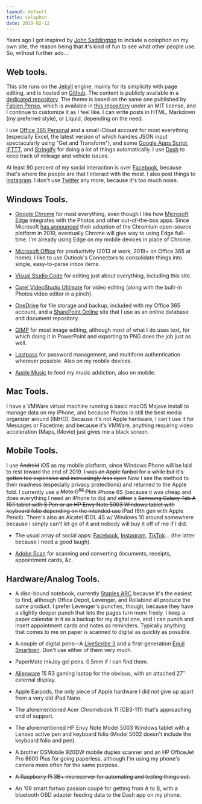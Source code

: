 ```yaml
---
layout: default
title: Colophon
date: 2019-02-12
---
```


Years ago I got inspired by [John Saddington](http://john.do) to include a colophon on my own site, the reason being that it's kind of fun to see what other people use. So, without further ado&hellip;

## Web tools.

This site runs on the [Jekyll](https://jekyllrb.com/) engine, mainly for its simplicity with page editing, and is hosted on [Github](https://www.github.com). The content is publicly available in a [dedicated repository](https://github.com/swbuehler/swbuehler.github.io). The theme is based on the same one published by [Fabien Penso](http://blog.penso.info/), which is available in [this repository](https://github.com/penso/blog.penso.info) under an MIT license, and I continue to customize it as I feel like. I can write posts in HTML, Markdown (my preferred style), or Liquid, depending on the need.

I use [Office 365 Personal](https://www.office.com) and a small iCloud account for most everything (especially Excel, the latest version of which handles JSON input spectacularly using "Get and Transform"), and some [Google Apps Script](https://script.google.com), [IFTTT](https://www.ifttt.com), and [Stringify](https://www.stringify.com) for doing a lot of things automatically. I use [Dash](https://dash.by) to keep track of mileage and vehicle issues. 

At least 90 percent of my social interaction is over [Facebook](https://fb.me/stevenwatsonbuehler), because that's where the people are that I interact with the most. I also post things to [Instagram](https://www.instagram.com/stevenwatsonb). I don't use [Twitter](https://www.twitter.com) any more, because it's too much noise.

## Windows Tools.

- [Google Chrome](https://chrome.google.com) for most everything, even though I like how [Microsoft Edge](https://www.microsoft.com/en-us/windows/microsoft-edge) integrates with the Photos and other out-of-the-box apps. Since Microsoft [has announced](https://blogs.windows.com/windowsexperience/2018/12/06/microsoft-edge-making-the-web-better-through-more-open-source-collaboration/#GmSJg4uFjBM5y8Hz.97) their adoption of the Chromium open-source platform in 2019, eventually Chrome will give way to using Edge full-time. I'm already using Edge on my mobile devices in place of Chrome.

- [Microsoft Office](https://www.office.com) for productivity (2013 at work, 2019+ on Office 365 at home). I like to use Outlook's Connectors to consolidate things into single, easy-to-parse inbox items.

- [Visual Studio Code](https://code.visualstudio.com/) for editing just about everything, including this site.

- [Corel VideoStudio Ultimate](https://www.videostudiopro.com/en/products/videostudio/?hptrack=en2bb5) for video editing (along with the built-in Photos video editor in a pinch).

- [OneDrive](https://onedrive.live.com) for file storage and backup, included with my Office 365 account, and a [SharePoint Online](https://products.office.com/en-us/sharepoint/collaboration?ms.officeurl=sharepoint&rtc=1) site that I use as an online database and document repository.

- [GIMP](https://www.gimp.org) for most image editing, although most of what I do uses text, for which doing it in PowerPoint and exporting to PNG does the job just as well.

- [Lastpass](https://www.lastpass.com) for password management, and multiform authentication wherever possible. Also on my mobile devices.

- [Apple Music](https://www.apple.com/itunes/) to feed my music addiction, also on mobile.

## Mac Tools.

I have a VMWare virtual machine running a basic macOS Mojave install to manage data on my iPhone, and because Photos is still the best media organizer around (IMHO). Because it's not Apple hardware, I can't use it for Messages or Facetime; and because it's VMWare, anything requiring video acceleration (Maps, iMovie) just gives me a black screen. 

## Mobile Tools.

I use <del>Android</del> iOS as my mobile platform, since Windows Phone will be laid to rest toward the end of 2019. <del>I was an Apple fanboi for a while but it's gotten too expensive and increasingly _less_ open</del> Now I see the method to their madness (especially privacy protections) and returned to the Apple fold. I currently use a <del>Moto G<sup>5S</sup> Plus</del> iPhone 6S (because it was cheap and does everything I need an iPhone to do) and <del>either</del> a <del>Samsung Galaxy Tab A 10.1 tablet with S Pen or an HP Envy Note 5003 Windows tablet with keyboard folio depending on the intended use</del> iPad (6th gen with Apple Pencil). There's also an Alcatel IDOL 4S w/ Windows 10 around somewhere because I simply can't let go of it and nobody will buy it off of me if I did.

- The usual array of social apps: [Facebook](https://facebook.com), [Instagram](https://instagram.com), [TikTok](https://tiktok.com)&hellip; (the latter because I need a good laugh).

- [Adobe Scan](https://acrobat.adobe.com/us/en/mobile/scanner-app.html) for scanning and converting documents, receipts, appointment cards, &c.

## Hardware/Analog Tools.

- A disc-bound notebook, currently [Staples ARC](https://www.staples.com/deals/Staples-Arc/BI1414809) because it's the easiest to find, although Office Depot, Levenger, and Rollabind all produce the same product. I prefer Levenger's punches, though, because they have a slightly deeper punch that lets the pages turn more freely.  I keep a paper calendar in it as a backup for my digital one, and I can punch and insert appointment cards and notes as reminders.  Typically anything that comes to me on paper is scanned to digital as quickly as possible. 

- A couple of digital pens&mdash;A [LiveScribe 3](https://www.livescribe.com) and a first-generation [Equil Smartpen](https://www.myequil.com/home/). Don't use either of them very much.

- PaperMate InkJoy gel pens. 0.5mm if I can find them.

- [Alienware](https://www.alienware.com) 15 R3 gaming laptop for the obvious, with an attached 27&Prime; external display.

- Apple Earpods, the only piece of Apple hardware I did _not_ give up apart from a very old iPod Nano.

- The aforementioned Acer Chromebook 11 (CB3-111) that's approaching end of support.

- The aforementioned HP Envy Note Model 5003 Windows tablet with a Lenovo active pen and keyboard folio (Model 5002 doesn't include the keyboard folio and pen).

- A brother DSMobile 920DW mobile duplex scanner and an HP OfficeJet Pro 8600 Plus for going paperless, although I'm using my phone's camera more often for the same purpose.

- <del>A Raspberry Pi 3B+ microserver for automating and testing things out.</del>

- An '09 smart fortwo passion coupé for getting from A to B, with a bluetooth OBD adapter feeding data to the Dash app on my phone.
